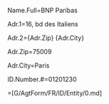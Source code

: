Name.Full=BNP Paribas

Adr.1=16, bd des Italiens

Adr.2={Adr.Zip} {Adr.City}

Adr.Zip=75009

Adr.City=Paris

ID.Number.#=01201230

=[G/AgtForm/FR/ID/Entity/0.md]
